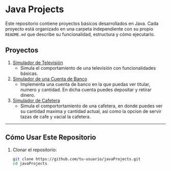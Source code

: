 # Java Projects

Este repositorio contiene proyectos básicos desarrollados en Java. Cada proyecto está organizado en una carpeta independiente con su propio `README.md` que describe su funcionalidad, estructura y cómo ejecutarlo.

## Proyectos

1. [Simulador de Televisión](simulatorTv/README.md)
   - Simula el comportamiento de una televisión con funcionalidades básicas.
2. [Simulador de una Cuenta de Banco](simulatorBankAccount/README.md)
   - Implementa una cuenta de banco en la que puedas ver titular, numero y cantidad. En dicha cuenta puedes depositar y retirar dinero.
3. [Simulador de Cafetera](simulatorCoffeeMaker/README.md)
   - Simula el comportortamiento de una cafetera, en donde puedes ver su cantidad maxima y cantidad actual, asi como la opcion de servir tazas de cafe y vacial la cafetera.
---

## Cómo Usar Este Repositorio

1. Clonar el repositorio:
   ```bash
   git clone https://github.com/tu-usuario/javaProjects.git
   cd javaProjects
   ```